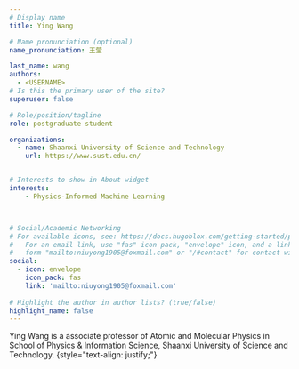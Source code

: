 ```yaml
---
# Display name
title: Ying Wang

# Name pronunciation (optional)
name_pronunciation: 王莹

last_name: wang
authors:
  - <USERNAME>
# Is this the primary user of the site?
superuser: false

# Role/position/tagline
role: postgraduate student

organizations:
  - name: Shaanxi University of Science and Technology
    url: https://www.sust.edu.cn/


# Interests to show in About widget
interests:
    - Physics-Informed Machine Learning



# Social/Academic Networking
# For available icons, see: https://docs.hugoblox.com/getting-started/page-builder/#icons
#   For an email link, use "fas" icon pack, "envelope" icon, and a link in the
#   form "mailto:niuyong1905@foxmail.com" or "/#contact" for contact widget.
social:
  - icon: envelope
    icon_pack: fas
    link: 'mailto:niuyong1905@foxmail.com'
   
# Highlight the author in author lists? (true/false)
highlight_name: false
---
```


Ying Wang is a associate professor of Atomic and Molecular Physics in School of Physics & Information Science, Shaanxi University of Science and Technology. 
{style="text-align: justify;"}
